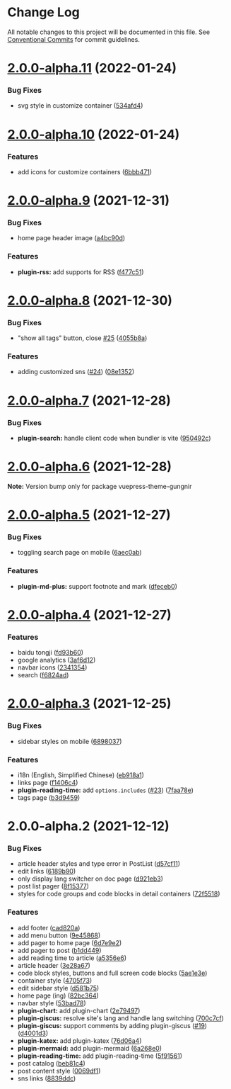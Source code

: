 # Change Log

All notable changes to this project will be documented in this file.
See [Conventional Commits](https://conventionalcommits.org) for commit guidelines.

# [2.0.0-alpha.11](https://github.com/Renovamen/vuepress-theme-gungnir/compare/v2.0.0-alpha.10...v2.0.0-alpha.11) (2022-01-24)


### Bug Fixes

* svg style in customize container ([534afd4](https://github.com/Renovamen/vuepress-theme-gungnir/commit/534afd4bf05bf3c354ecdd9629f1df1d5715d119))





# [2.0.0-alpha.10](https://github.com/Renovamen/vuepress-theme-gungnir/compare/v2.0.0-alpha.9...v2.0.0-alpha.10) (2022-01-24)


### Features

* add icons for customize containers ([6bbb471](https://github.com/Renovamen/vuepress-theme-gungnir/commit/6bbb471337a6ecdf194ad1b25eb2f10a4b7db7aa))





# [2.0.0-alpha.9](https://github.com/Renovamen/vuepress-theme-gungnir/compare/v2.0.0-alpha.8...v2.0.0-alpha.9) (2021-12-31)


### Bug Fixes

* home page header image ([a4bc90d](https://github.com/Renovamen/vuepress-theme-gungnir/commit/a4bc90d39751d01146214ed0b7acfd22cf350a00))


### Features

* **plugin-rss:** add supports for RSS ([f477c51](https://github.com/Renovamen/vuepress-theme-gungnir/commit/f477c51258b336c375b5ef348ebbc1e547610d4c))





# [2.0.0-alpha.8](https://github.com/Renovamen/vuepress-theme-gungnir/compare/v2.0.0-alpha.7...v2.0.0-alpha.8) (2021-12-30)


### Bug Fixes

* "show all tags" button, close [#25](https://github.com/Renovamen/vuepress-theme-gungnir/issues/25) ([4055b8a](https://github.com/Renovamen/vuepress-theme-gungnir/commit/4055b8a39c3dd906f02760c0c6d78ed0baba15d8))


### Features

* adding customized sns ([#24](https://github.com/Renovamen/vuepress-theme-gungnir/issues/24)) ([08e1352](https://github.com/Renovamen/vuepress-theme-gungnir/commit/08e13528f8fa10f41cd5ca4884cbfc8c5eb3572b))





# [2.0.0-alpha.7](https://github.com/Renovamen/vuepress-theme-gungnir/compare/v2.0.0-alpha.6...v2.0.0-alpha.7) (2021-12-28)


### Bug Fixes

* **plugin-search:** handle client code when bundler is vite ([950492c](https://github.com/Renovamen/vuepress-theme-gungnir/commit/950492c98e2a65f55f918580d9cea157a048ec2e))





# [2.0.0-alpha.6](https://github.com/Renovamen/vuepress-theme-gungnir/compare/v2.0.0-alpha.5...v2.0.0-alpha.6) (2021-12-28)

**Note:** Version bump only for package vuepress-theme-gungnir





# [2.0.0-alpha.5](https://github.com/Renovamen/vuepress-theme-gungnir/compare/v2.0.0-alpha.4...v2.0.0-alpha.5) (2021-12-27)


### Bug Fixes

* toggling search page on mobile ([6aec0ab](https://github.com/Renovamen/vuepress-theme-gungnir/commit/6aec0ab27beb9692eee876d441a853dbac767c93))


### Features

* **plugin-md-plus:** support footnote and mark ([dfeceb0](https://github.com/Renovamen/vuepress-theme-gungnir/commit/dfeceb0772e3be831c000400c5817ce90595226f))





# [2.0.0-alpha.4](https://github.com/Renovamen/vuepress-theme-gungnir/compare/v2.0.0-alpha.3...v2.0.0-alpha.4) (2021-12-27)


### Features

* baidu tongji ([fd93b60](https://github.com/Renovamen/vuepress-theme-gungnir/commit/fd93b603cd6d983edb0aaf233c70fbf14b1c7e92))
* google analytics ([3af6d12](https://github.com/Renovamen/vuepress-theme-gungnir/commit/3af6d1205dd3ebd7794e299662d6125d4824d44f))
* navbar icons ([2341354](https://github.com/Renovamen/vuepress-theme-gungnir/commit/2341354a9b01c9c96a370b55e2b2e07979adefa2))
* search ([f6824ad](https://github.com/Renovamen/vuepress-theme-gungnir/commit/f6824ada3c87ec521cf877ef7b155c47ed61e6e9))





# [2.0.0-alpha.3](https://github.com/Renovamen/vuepress-theme-gungnir/compare/v2.0.0-alpha.2...v2.0.0-alpha.3) (2021-12-25)


### Bug Fixes

* sidebar styles on mobile ([6898037](https://github.com/Renovamen/vuepress-theme-gungnir/commit/689803708ea5f9042e9e615ed28cd92b51097521))


### Features

* i18n (English, Simplified Chinese) ([eb918a1](https://github.com/Renovamen/vuepress-theme-gungnir/commit/eb918a1f85e36b32815a7571760dc39a21a56c11))
* links page ([f1406c4](https://github.com/Renovamen/vuepress-theme-gungnir/commit/f1406c4749c0ac8fef90ae859bbff6eeb10dcb11))
* **plugin-reading-time:** add `options.includes` ([#23](https://github.com/Renovamen/vuepress-theme-gungnir/issues/23)) ([7faa78e](https://github.com/Renovamen/vuepress-theme-gungnir/commit/7faa78e9b1d274401c7fb13c925139f80582871f))
* tags page ([b3d9459](https://github.com/Renovamen/vuepress-theme-gungnir/commit/b3d94593686fd89f04ff7171f065f581dbe15e06))





# 2.0.0-alpha.2 (2021-12-12)


### Bug Fixes

* article header styles and type error in PostList ([d57cf11](https://github.com/Renovamen/vuepress-theme-gungnir/commit/d57cf11ab95ccee0d62676f64f0bdcca832eb0ba))
* edit links ([6189b90](https://github.com/Renovamen/vuepress-theme-gungnir/commit/6189b908d38d155c912f88d172b6e3099ba1eb1a))
* only display lang switcher on doc page ([d921eb3](https://github.com/Renovamen/vuepress-theme-gungnir/commit/d921eb3798b030fbab8b54b1b1ec545df38323df))
* post list pager ([8f15377](https://github.com/Renovamen/vuepress-theme-gungnir/commit/8f1537752c94860107febc86e70bba1ee02d15f2))
* styles for code groups and code blocks in detail containers ([72f5518](https://github.com/Renovamen/vuepress-theme-gungnir/commit/72f5518096b253c25c1c8f9e21c991bd2b94dffd))


### Features

* add footer ([cad820a](https://github.com/Renovamen/vuepress-theme-gungnir/commit/cad820a9404068cc2842567100fdda63d3c514f5))
* add menu button ([9e45868](https://github.com/Renovamen/vuepress-theme-gungnir/commit/9e45868830e49b2557947ab79365ea33f1ad789d))
* add pager to home page ([6d7e9e2](https://github.com/Renovamen/vuepress-theme-gungnir/commit/6d7e9e2a43197021f84648cf3f529363f7d7e3a8))
* add pager to post ([b1dd449](https://github.com/Renovamen/vuepress-theme-gungnir/commit/b1dd449ea8b48da6259103069a7d5856523bf0ae))
* add reading time to article ([a5356e6](https://github.com/Renovamen/vuepress-theme-gungnir/commit/a5356e69fd9952b8db9e5974c35fee0f2b5469df))
* article header ([3e28a67](https://github.com/Renovamen/vuepress-theme-gungnir/commit/3e28a67bf36497a1898d3788e9a3870101dce76e))
* code block styles, buttons and full screen code blocks ([5ae1e3e](https://github.com/Renovamen/vuepress-theme-gungnir/commit/5ae1e3e64442a67f4692d4fd65e806b10ed6929e))
* container style ([4705f73](https://github.com/Renovamen/vuepress-theme-gungnir/commit/4705f73d626ad092781edfaf4aaa23156416e39b))
* edit sidebar style ([d581b75](https://github.com/Renovamen/vuepress-theme-gungnir/commit/d581b75878321ed8ef956e2f28b5170ea796e592))
* home page (ing) ([82bc364](https://github.com/Renovamen/vuepress-theme-gungnir/commit/82bc364b245615d72b68f186fa151440f907870a))
* navbar style ([53bad78](https://github.com/Renovamen/vuepress-theme-gungnir/commit/53bad78228525656d4a12cfd4b08e38f963ff993))
* **plugin-chart:** add plugin-chart ([2e79497](https://github.com/Renovamen/vuepress-theme-gungnir/commit/2e79497b3628ea3461e08caea530026476f24744))
* **plugin-giscus:** resolve site's lang and handle lang switching ([700c7cf](https://github.com/Renovamen/vuepress-theme-gungnir/commit/700c7cf9f59724cd705ba8d3c0fe8c9d46361286))
* **plugin-giscus:** support comments by adding plugin-giscus ([#19](https://github.com/Renovamen/vuepress-theme-gungnir/issues/19)) ([d4001d3](https://github.com/Renovamen/vuepress-theme-gungnir/commit/d4001d3f875f1c8c7f2713293042ab2cb1de980f))
* **plugin-katex:** add plugin-katex ([76d06a4](https://github.com/Renovamen/vuepress-theme-gungnir/commit/76d06a40cf1b5c9b3ed70bc8b62168c10008e98b))
* **plugin-mermaid:** add plugin-mermaid ([6a268e0](https://github.com/Renovamen/vuepress-theme-gungnir/commit/6a268e0a3abdf0f1422776cd0ee95c95e7d3fcba))
* **plugin-reading-time:** add plugin-reading-time ([5f91561](https://github.com/Renovamen/vuepress-theme-gungnir/commit/5f91561fdac184698bcdebac4f0d0e324e464120))
* post catalog ([beb81c4](https://github.com/Renovamen/vuepress-theme-gungnir/commit/beb81c400b5615eceb051503cbd2ab42e652b667))
* post content style ([0069df1](https://github.com/Renovamen/vuepress-theme-gungnir/commit/0069df164ec4cc22078c500d5f6469de5affa653))
* sns links ([8839ddc](https://github.com/Renovamen/vuepress-theme-gungnir/commit/8839ddc63417fd252f0231188e4ed6a94335aee3))
